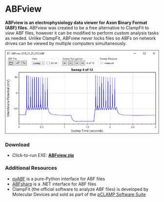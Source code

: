 # ABFview

**ABFview is an electrophysiology data viewer for Axon Binary Format (ABF) files.** ABFview was created to be a free alternative to ClampFit to _view_ ABF files, however it can be modified to perform custom analysis tasks as needed. Unlike ClampFit, ABFview never locks files so ABFs on network drives can be viewed by multiple computers simultaneously.

![](dev/screenshot.png)

### Download
* Click-to-run EXE: **[ABFview.zip](/download)**

### Additional Resources
* [pyABF](https://github.com/swharden/pyABF) is a pure-Python interface for ABF files
* [ABFsharp](https://github.com/swharden/ABFsharp) is a .NET interface for ABF files
* ClampFit (the official software to analyze ABF files) is developed by Molecular Devices and sold as part of the [pCLAMP Software Suite](https://www.moleculardevices.com/products/axon-patch-clamp-system/acquisition-and-analysis-software/pclamp-software-suite)